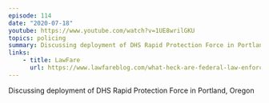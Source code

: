 ```yaml
---
episode: 114
date: "2020-07-18"
youtube: https://www.youtube.com/watch?v=1UE8wrilGKU
topics: policing
summary: Discussing deployment of DHS Rapid Protection Force in Portland, Oregon
links:
    - title: LawFare
      url: https://www.lawfareblog.com/what-heck-are-federal-law-enforcement-officers-doing-portland
---
```


Discussing deployment of DHS Rapid Protection Force in Portland, Oregon
